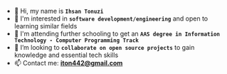 - 👋 Hi, my name is **`Ihsan Tonuzi`**
- 👀 I'm interested in **`software development/engineering`** and open to learning similar fields
- 🌱 I'm attending further schooling to get an **`AAS degree in Information Technology - Computer Programming Track`**
- 💞️ I’m looking to **`collaborate on open source projects`** to gain knowledge and essential tech skills 
- 📫 Contact me: **[iton442@gmail.com](mailto:iton442@gmail.com)**
 
  

<!---
iton0/iton0 is a ✨ special ✨ repository because its `README.md` (this file) appears on your GitHub profile.
You can click the Preview link to take a look at your changes.
--->
